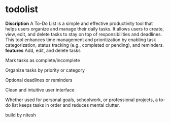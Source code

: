 # todolist

**Discription**
A To-Do List is a simple and effective productivity tool that helps users organize and manage their daily tasks. It allows users to create, view, edit, and delete tasks to stay on top of responsibilities and deadlines. This tool enhances time management and prioritization by enabling task categorization, status tracking (e.g., completed or pending), and reminders.
**features**
Add, edit, and delete tasks

Mark tasks as complete/incomplete

Organize tasks by priority or category

Optional deadlines or reminders

Clean and intuitive user interface

Whether used for personal goals, schoolwork, or professional projects, a to-do list keeps tasks in order and reduces mental clutter.

build by nitesh